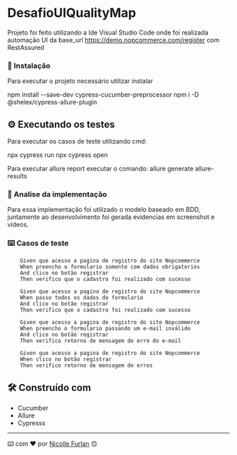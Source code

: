 # DesafioUIQualityMap

Projeto foi feito utilizando a Ide Visual Studio Code onde foi realizada automação UI da base_url https://demo.nopcommerce.com/register com RestAssured

### 🔧 Instalação

Para executar o projeto necessário utilizar instalar

npm install --save-dev cypress-cucumber-preprocessor
npm i -D @shelex/cypress-allure-plugin

## ⚙️ Executando os testes

Para executar os casos de teste utilizando cmd:

npx cypress run
npx cypress open

Para executar allure report executar o comando:
allure generate allure-results

### 🔩 Analise da implementação

Para essa implementação foi utilizado o modelo baseado em BDD, juntamente ao desenvolvimento foi gerada evidencias em screenshot e vídeos.

### ⌨️ Casos de teste

        Given que acesso a pagina de registro do site Nopcommerce
        When preencho o formulario somente com dados obrigatorios
        And clico no botão registrar
        Then verifico que o cadastro foi realizado com sucesso

        Given que acesso a pagina de registro do site Nopcommerce
        When passo todos os dados do formulario
        And clico no botão registrar
        Then verifico que o cadastro foi realizado com sucesso    

        Given que acesso a pagina de registro do site Nopcommerce
        When preencho o formulario passando um e-mail inválido
        And clico no botão registrar
        Then verifico retorno de mensagem de erro do e-mail

        Given que acesso a pagina de registro do site Nopcommerce
        When clico no botão registrar
        Then verifico retorno de mensagem de erros

## 🛠️ Construído com

- Cucumber
- Allure
- Cypresss

---
⌨️ com ❤️ por [Nicolle Furlan](https://www.linkedin.com/in/nicollefurlan/) 😊
